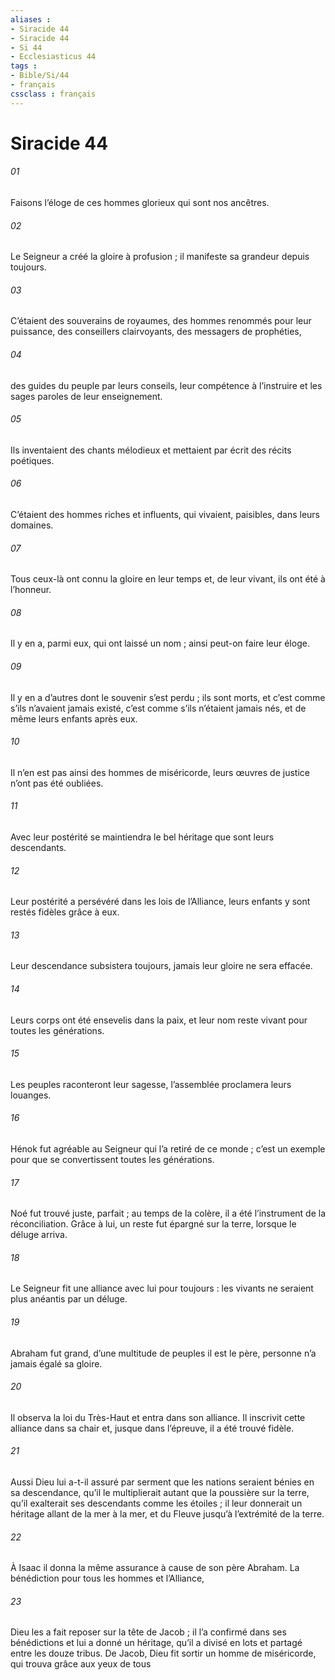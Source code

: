 ```yaml
---
aliases : 
- Siracide 44
- Siracide 44
- Si 44
- Ecclesiasticus 44
tags : 
- Bible/Si/44
- français
cssclass : français
---
```


# Siracide 44

###### 01
Faisons l’éloge de ces hommes glorieux
qui sont nos ancêtres.
###### 02
Le Seigneur a créé la gloire à profusion ;
il manifeste sa grandeur depuis toujours.
###### 03
C’étaient des souverains de royaumes,
des hommes renommés pour leur puissance,
des conseillers clairvoyants,
des messagers de prophéties,
###### 04
des guides du peuple par leurs conseils,
leur compétence à l’instruire
et les sages paroles de leur enseignement.
###### 05
Ils inventaient des chants mélodieux
et mettaient par écrit des récits poétiques.
###### 06
C’étaient des hommes riches et influents,
qui vivaient, paisibles, dans leurs domaines.
###### 07
Tous ceux-là ont connu la gloire en leur temps
et, de leur vivant, ils ont été à l’honneur.
###### 08
Il y en a, parmi eux, qui ont laissé un nom ;
ainsi peut-on faire leur éloge.
###### 09
Il y en a d’autres dont le souvenir s’est perdu ;
ils sont morts, et c’est comme s’ils n’avaient jamais existé,
c’est comme s’ils n’étaient jamais nés,
et de même leurs enfants après eux.
###### 10
Il n’en est pas ainsi des hommes de miséricorde,
leurs œuvres de justice n’ont pas été oubliées.
###### 11
Avec leur postérité se maintiendra
le bel héritage que sont leurs descendants.
###### 12
Leur postérité a persévéré dans les lois de l’Alliance,
leurs enfants y sont restés fidèles grâce à eux.
###### 13
Leur descendance subsistera toujours,
jamais leur gloire ne sera effacée.
###### 14
Leurs corps ont été ensevelis dans la paix,
et leur nom reste vivant pour toutes les générations.
###### 15
Les peuples raconteront leur sagesse,
l’assemblée proclamera leurs louanges.
###### 16
Hénok fut agréable au Seigneur
qui l’a retiré de ce monde ;
c’est un exemple
pour que se convertissent toutes les générations.
###### 17
Noé fut trouvé juste, parfait ;
au temps de la colère, il a été l’instrument de la réconciliation.
Grâce à lui, un reste fut épargné sur la terre,
lorsque le déluge arriva.
###### 18
Le Seigneur fit une alliance avec lui pour toujours :
les vivants ne seraient plus anéantis par un déluge.
###### 19
Abraham fut grand,
d’une multitude de peuples il est le père,
personne n’a jamais égalé sa gloire.
###### 20
Il observa la loi du Très-Haut
et entra dans son alliance.
Il inscrivit cette alliance dans sa chair
et, jusque dans l’épreuve, il a été trouvé fidèle.
###### 21
Aussi Dieu lui a-t-il assuré par serment
que les nations seraient bénies en sa descendance,
qu’il le multiplierait autant que la poussière sur la terre,
qu’il exalterait ses descendants comme les étoiles ;
il leur donnerait un héritage
allant de la mer à la mer,
et du Fleuve jusqu’à l’extrémité de la terre.
###### 22
À Isaac il donna la même assurance
à cause de son père Abraham.
La bénédiction pour tous les hommes et l’Alliance,
###### 23
Dieu les a fait reposer sur la tête de Jacob ;
il l’a confirmé dans ses bénédictions
et lui a donné un héritage,
qu’il a divisé en lots
et partagé entre les douze tribus.
De Jacob, Dieu fit sortir un homme de miséricorde,
qui trouva grâce aux yeux de tous
